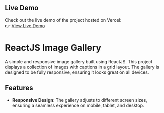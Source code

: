 ## Live Demo

Check out the live demo of the project hosted on Vercel:  
👉 [View Live Demo](https://imagegallery-react-six.vercel.app)

# ReactJS Image Gallery

A simple and responsive image gallery built using ReactJS. This project displays a collection of images with captions in a grid layout. The gallery is designed to be fully responsive, ensuring it looks great on all devices.

## Features

- **Responsive Design**: The gallery adjusts to different screen sizes, ensuring a seamless experience on mobile, tablet, and desktop.


